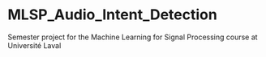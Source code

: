 # MLSP_Audio_Intent_Detection
Semester project for the Machine Learning for Signal Processing course at Université Laval
